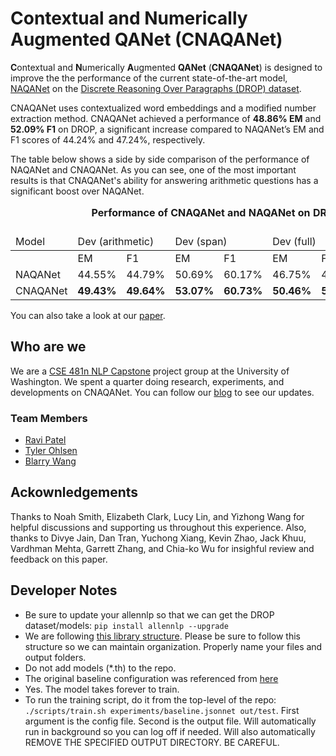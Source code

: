 # Contextual and Numerically Augmented QANet (CNAQANet)

**C**ontextual and **N**umerically **A**ugmented **QANet** (**CNAQANet**) is designed to improve the the performance of the current state-of-the-art model, [NAQANet](https://arxiv.org/pdf/1903.00161.pdf) on the [Discrete Reasoning Over Paragraphs (DROP) dataset](https://allennlp.org/drop).

CNAQANet uses contextualized word embeddings and a modified number extraction method. CNAQANet achieved a performance of **48.86% EM** and **52.09% F1** on DROP, a significant increase compared to NAQANet’s EM and F1 scores of 44.24% and 47.24%, respectively.

The table below shows a side by side comparison of the performance of NAQANet and CNAQANet. As you can see, one of the most important results is that CNAQANet's ability for answering arithmetic questions has a significant boost over NAQANet.

<table>
<caption><b>Performance of CNAQANet and NAQANet on DROP Dataset</b><caption>
  <thead>
  <tr>
    <td>Model</td>
    <td colspan="2">Dev (arithmetic)</td>
    <td colspan="2">Dev (span)</td>
    <td colspan="2">Dev (full)</td>
    <td colspan="2">Hidden Test Set</td>
  </tr>
  </thead>
  <tr>
    <td></td>
    <td>EM</td>
    <td>F1</td>
    <td>EM</td>
    <td>F1</td>
    <td>EM</td>
    <td>F1</td>
    <td>EM</td>
    <td>F1</td>
  </tr>
  <tr>
    <td>NAQANet</td>
    <td>44.55%</td>
    <td>44.79%</td>
    <td>50.69%</td>
    <td>60.17%</td>
    <td>46.75%</td>
    <td>49.87%</td>
    <td>44.24%</td>
    <td>47.24%</td>
  </tr>
  <tr>
    <td>CNAQANet</td>
    <td><b>49.43%</b></td>
    <td><b>49.64%</b></td>
    <td><b>53.07%</b></td>
    <td><b>60.73%</b></td>
    <td><b>50.46%</b></td>
    <td><b>53.87%</b></td>
    <td><b>48.86%</b></td>
    <td><b>52.09%</b></td>
  </tr>
</table>

You can also take a look at our [paper](https://www.overleaf.com/articles/cnaqanet/gpfkycttxcdg).

## Who are we

We are a [CSE 481n NLP Capstone](https://courses.cs.washington.edu/courses/cse481n/19sp/) project group at the University of Washington. We spent a quarter doing research, experiments, and developments on CNAQANet. You can follow our [blog](https://medium.com/oscar-capstone) to see our updates.

### Team Members
<ul>
    <li><a href="https://www.linkedin.com/in/patelr3/">Ravi Patel</a></li>
    <li><a href="https://www.linkedin.com/in/tyler-ohlsen/">Tyler Ohlsen</a></li>
    <li><a href="https://www.linkedin.com/in/blarry/">Blarry Wang</a></li>
</ul>

## Ackownledgements
Thanks to Noah Smith, Elizabeth Clark, Lucy Lin, and Yizhong Wang for helpful discussions and supporting us throughout this experience. Also, thanks to Divye Jain, Dan Tran, Yuchong Xiang, Kevin Zhao, Jack Khuu, Vardhman Mehta, Garrett Zhang, and Chia-ko Wu for insighful review and feedback on this paper.

## Developer Notes
- Be sure to update your allennlp so that we can get the DROP dataset/models: <code>pip install allennlp --upgrade</code></li>
- We are following <a href="https://github.com/allenai/allennlp-as-a-library-example/tree/master">this library structure</a>. Please be sure to follow this structure so we can maintain organization. Properly name your files and output folders.
- Do not add models (*.th) to the repo.
- The original baseline configuration was referenced from <a href="https://github.com/allenai/allennlp/blob/master/training_config/naqanet.jsonnet">here</a>
- Yes. The model takes forever to train.
- To run the training script, do it from the top-level of the repo: <code>./scripts/train.sh experiments/baseline.jsonnet out/test</code>. First argument is the config file. Second is the output file. Will automatically run in background so you can log off if needed. Will also automatically REMOVE THE SPECIFIED OUTPUT DIRECTORY. BE CAREFUL.
